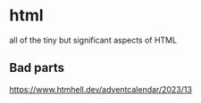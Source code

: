 # html
all of the tiny but significant aspects of HTML

## Bad parts

https://www.htmhell.dev/adventcalendar/2023/13
